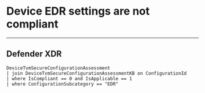 # Device EDR settings are not compliant
----
## Defender XDR
```
DeviceTvmSecureConfigurationAssessment
| join DeviceTvmSecureConfigurationAssessmentKB on ConfigurationId
| where IsCompliant == 0 and IsApplicable == 1
| where ConfigurationSubcategory == "EDR"
```
